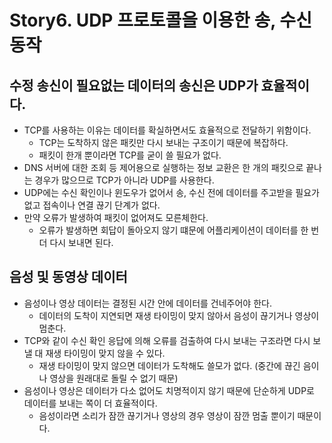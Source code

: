 # Story6. UDP 프로토콜을 이용한 송, 수신 동작

## 수정 송신이 필요없는 데이터의 송신은 UDP가 효율적이다.

- TCP를 사용하는 이유는 데이터를 확실하면서도 효율적으로 전달하기 위함이다.
    - TCP는 도착하지 않은 패킷만 다시 보내는 구조이기 때문에 복잡하다.
    - 패킷이 한개 뿐이라면 TCP를 굳이 쓸 필요가 없다.
- DNS 서버에 대한 조회 등 제어용으로 실행하는 정보 교환은 한 개의 패킷으로 끝나는 경우가 많으므로 TCP가 아니라 UDP를 사용한다.
- UDP에는 수신 확인이나 윈도우가 없어서 송, 수신 전에 데이터를 주고받을 필요가 없고 접속이나 연결 끊기 단계가 없다.
- 만약 오류가 발생하여 패킷이 없어져도 모른체한다.
    - 오류가 발생하면 회답이 돌아오지 않기 떄문에 어플리케이션이 데이터를 한 번 더 다시 보내면 된다.

## 음성 및 동영상 데이터

- 음성이나 영상 데이터는 결정된 시간 안에 데이터를 건네주어야 한다.
    - 데이터의 도착이 지연되면 재생 타이밍이 맞지 않아서 음성이 끊기거나 영상이 멈춘다.
- TCP와 같이 수신 확인 응답에 의해 오류를 검출하여 다시 보내는 구조라면 다시 보낼 대 재생 타이밍이 맞지 않을 수 있다.
    - 재생 타이밍이 맞지 않으면 데이터가 도착해도 쓸모가 없다. (중간에 끊긴 음이나 영상을 원래대로 돌릴 수 없기 때문)
- 음성이나 영상은 데이터가 다소 없어도 치명적이지 않기 때문에 단순하게 UDP로 데이터를 보내는 쪽이 더 효율적이다.
    - 음성이라면 소리가 잠깐 끊기거나 영상의 경우 영상이 잠깐 멈출 뿐이기 때문이다.

